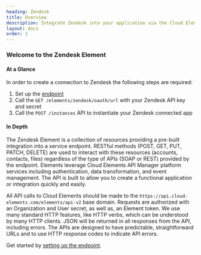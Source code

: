 ```yaml
---
heading: Zendesk
title: Overview
description: Integrate Zendesk into your application via the Cloud Elements APIs.
layout: docs
order: 1
---
```


### Welcome to the Zendesk Element


#### At a Glance

In order to create a connection to Zendesk the following steps are required:

1. Set up the [endpoint](zendesk-endpoint-setup.html)
2. Call the `GET /elements/zendesk/oauth/url` with your Zendesk API key and secret
3. Call the `POST /instances` API to instantiate your Zendesk connected app

#### In Depth

The Zendesk Element is a collection of resources providing a pre-built integration into a service endpoint. RESTful methods (POST, GET, PUT, PATCH, DELETE) are used to interact with these resources (accounts, contacts, files) regardless of the type of APIs (SOAP or REST) provided by the endpoint. Elements leverage Cloud Elements API Manager platform services including authentication, data transformation, and event management.  The API is built to allow you to create a functional application or integration quickly and easily.

All API calls to Cloud Elements should be made to the `https://api.cloud-elements.com/elements/api-v2` base domain. Requests are authorized with an Organization and User secret, as well as, an Element token.  We use many standard HTTP features, like HTTP verbs, which can be understood by many HTTP clients. JSON will be returned in all responses from the API, including errors. The APIs are designed to have predictable, straightforward URLs and to use HTTP response codes to indicate API errors.

Get started by [setting up the endpoint](zendesk-endpoint-setup.html).
